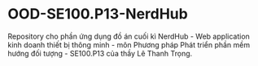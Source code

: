 # OOD-SE100.P13-NerdHub
Repository cho phần ứng dụng đồ án cuối kì NerdHub - Web application kinh doanh thiết bị thông minh - môn Phương pháp Phát triển phần mềm hướng đối tượng - SE100.P13 của thầy Lê Thanh Trọng.

